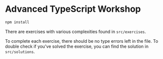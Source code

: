 # Advanced TypeScript Workshop

```bash
npm install
```

There are exercises with various complexities found in `src/exercises`.

To complete each exercise, there should be no type errors left in the file. To double check if you've solved the exercise, you can find the solution in `src/solutions`.
